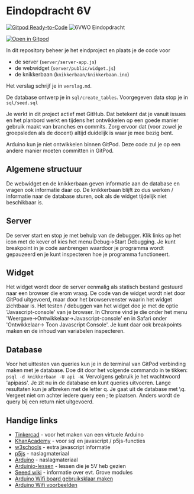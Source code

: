 # Eindopdracht 6V

[![Gitpod Ready-to-Code](https://img.shields.io/badge/Gitpod-ready--to--code-blue?logo=gitpod)](https://gitpod.io/#https://github.com/Notalifeform/gitpodnode)
![6VWO Eindopdracht](https://img.shields.io/badge/6VWO-Eindopdracht-red)

[![Open in Gitpod](https://gitpod.io/button/open-in-gitpod.svg)](https://gitpod.io/#https://github.com/emmaus-6v/eindopdracht-groep2)

In dit repository beheer je het eindproject en plaats je de code voor
- de server (`server/server-app.js`)
- de webwidget (`server/public/widget.js`)
- de knikkerbaan (`knikkerbaan/knikkerbaan.ino`)


Het verslag schrijf je in `verslag.md`.

De database ontwerp je in `sql/create_tables`. Voorgegeven data stop je in `sql/seed.sql`

Je werkt in dit project actief met GitHub. Dat betekent dat je vanuit issues en het planbord werkt en tijdens het ontwikkelen op een goede manier gebruik maakt van branches en commits.
Zorg ervoor dat (voor zowel je groepsleden als de docent) altijd duidelijk is waar je mee bezig bent.

Arduino kun je niet ontwikkelen binnen GitPod. Deze code zul je op een andere manier moeten committen in GitPod.

## Algemene structuur
De webwidget en de knikkerbaan geven informatie aan de database en vragen ook informatie daar op.
De knikkerbaan blijft zo dus werken / informatie naar de database sturen, ook als de widget tijdelijk niet beschikbaar is. 

## Server
De server start en stop je met behulp van de debugger. Klik links op het icon met de kever of kies het menu Debug->Start Debugging. Je kunt breakpoint in je code aanbrengen
waardoor je programma wordt gepauzeerd en je kunt inspecteren hoe je programma functioneert.

## Widget
Het widget wordt door de server eenmalig als statisch bestand gestuurd naar een browser die erom vraag. De code van de widget wordt niet door GitPod uitgevoerd, maar door het browservenster
waarin het widget zichtbaar is. Het testen / debuggen van het widget doe je met de optie 'Javascript-console' van je browser. In Chrome vind je die onder het menu 'Weergave->Ontwikkelaar->Javascript-console'
en in Safari onder 'Ontwikkelaar-> Toon Javascript Console'. Je kunt daar ook breakpoints maken en de inhoud van variabelen inspecteren.

## Database
Voor het uittesten van queries kun je in de terminal van GitPod verbinding maken met je database. Doe dit door het volgende commando in te tikken:
`psql -d knikkerbaan -U api -W`. Vervolgens gebruik je het wachtwoord 'apipass'. Je zit nu in de database en kunt queries uitvoeren. Lange resultaten
kun je afbreken met de letter q. Je gaat uit de database met \q. Vergeet niet om achter iedere query een ; te plaatsen. Anders wordt de query bij een
return niet uitgevoerd.

## Handige links
* [Tinkercad](https://tinkercad.io) - voor het maken van een virtuele Arduino
* [KhanAcademy](https://khanacademy.org) - voor sql en javascript / p5js-functies
* [w3schools](https://w3shools.com) - extra javascript informatie
* [p5js](https://p5js.org/reference) - naslagmateriaal
* [Arduino](https://www.arduino.cc/reference) - naslagmateriaal
* [Arduinio-lessen](http://arduino-lessen.nl) - lessen die je 5V heb gezien
* [Seeed wiki](https://wiki.seeedstudio.com/Grove/) - informatie over evt. Grove modules
* [Arduino Wifi board gebruiksklaar maken](https://www.arduino.cc/en/Guide/ArduinoUnoWiFiRev2)
* [Arduino Wifi voorbeelden](https://www.arduino.cc/en/Reference/WiFiNINA)
